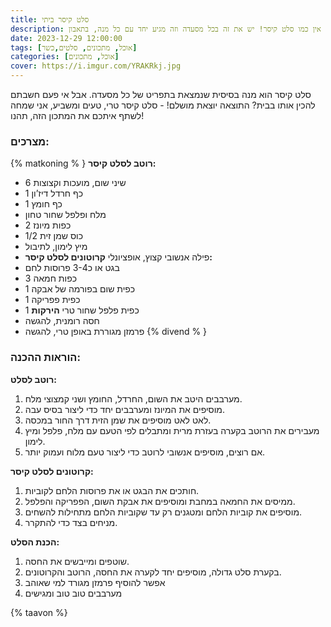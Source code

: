 ```yaml
---
title: סלט קיסר ביתי
description: בתכלס, אין כמו סלט קיסר! יש את זה בכל מסעדה וזה מגיע יחד עם כל מנה, בתאבון!
date: 2023-12-29 12:00:00
tags: [אוכל, מתכונים, סלטים,כשר]
categories: [אוכל, מתכונים]
cover: https://i.imgur.com/YRAKRkj.jpg
---
```


סלט קיסר הוא מנה בסיסית שנמצאת בתפריט של כל מסעדה. אבל אי פעם חשבתם להכין אותו בבית? התוצאה יוצאת מושלם! - סלט קיסר טרי, טעים ומשביע, אני שמחה לשתף איתכם את המתכון הזה, תהנו!

### מצרכים:
{% matkoning % }
**רוטב לסלט קיסר:**
-   6 שיני שום, מועכות וקצוצות
-   1 כף חרדל דיז’ון
-   1 כף חומץ
-   מלח ופלפל שחור טחון
-   2 כפות מיונז
-   1/2 כוס שמן זית
-   מיץ לימון, לתיבול
-   פילה אנשובי קצוץ, אופציונלי
**קרוטונים לסלט קיסר:**
-   בגט או כ3-4 פרוסות לחם
-   3 כפות חמאה
-   1 כפית שום בפורמה של אבקה
-   1 כפית פפריקה
-   1 כפית פלפל שחור טרי
**הירקות**
-   חסה רומנית, להגשה
-   פרמזן מגוררת באופן טרי, להגשה
{% divend % }
### הוראות ההכנה: 

**רוטב לסלט:**
1.  מערבבים היטב את השום, החרדל, החומץ ושני קמצוצי מלח.
2.  מוסיפים את המיונז ומערבבים יחד כדי ליצור בסיס עבה.
3.  לאט לאט מוסיפים את שמן הזית דרך החור במכסה.
4.  מעבירים את הרוטב בקערה בעזרת מרית ומתבלים לפי הטעם עם מלח, פלפל ומיץ לימון.
5.  אם רוצים, מוסיפים אנשובי לרוטב כדי ליצור טעם מלוח ועמוק יותר.

**קרוטונים לסלט קיסר:**
1.  חותכים את הבגט או את פרוסות הלחם לקוביות.
2.  ממיסים את החמאה במחבת ומוסיפים את אבקת השום, הפפריקה והפלפל.
3.  מוסיפים את קוביות הלחם ומטגנים רק עד שקוביות הלחם מתחילות להשחים.
4.  מניחים בצד כדי להתקרר.

**הכנת הסלט:**
1.  שוטפים ומייבשים את החסה.
2.  בקערת סלט גדולה, מוסיפים יחד לקערה את החסה, הרוטב והקרוטונים.
3.  אפשר להוסיף פרמזן מגורד למי שאוהב
4.  מערבבים טוב טוב ומגישים

{% taavon %}
